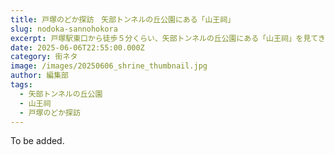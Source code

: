 ```yaml
---
title: 戸塚のどか探訪　矢部トンネルの丘公園にある「山王祠」
slug: nodoka-sannohokora
excerpt: 戸塚駅東口から徒歩５分くらい、矢部トンネルの丘公園にある「山王祠」を見てきました。
date: 2025-06-06T22:55:00.000Z
category: 街ネタ
image: /images/20250606_shrine_thumbnail.jpg
author: 編集部
tags:
  - 矢部トンネルの丘公園
  - 山王祠
  - 戸塚のどか探訪
---
```

To be added.
